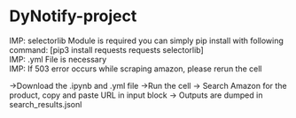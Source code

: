 # DyNotify-project
IMP: selectorlib Module is required 
you can simply pip install with following command:
[pip3 install requests requests selectorlib]                                 
IMP: .yml File is necessary                                           
IMP: If 503 error occurs while scraping amazon, please rerun the cell

->Download the .ipynb and .yml file 
->Run the cell
-> Search Amazon for the product, copy and paste URL in input block
-> Outputs are dumped in search_results.jsonl
